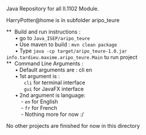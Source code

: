 Java Repository for all II.1102 Module. <br>

HarryPotter@home is in subfolder aripo_teure <br>

**&nbsp;&nbsp;Build and run instructions : <br>
&nbsp;&nbsp;&nbsp;&nbsp;&nbsp;&nbsp;•&nbsp;go to `Java_ISEP/aripo_teure`<br>
&nbsp;&nbsp;&nbsp;&nbsp;&nbsp;&nbsp;•&nbsp;Use maven to build : `mvn clean package`<br>
&nbsp;&nbsp;&nbsp;&nbsp;&nbsp;&nbsp;•&nbsp;Type `java -cp target/aripo_teure-1.0.jar info.tardieu.maxime.aripo_teure.Main` tu run project<br>
**&nbsp;&nbsp;Command Line Arguments : <br>
&nbsp;&nbsp;&nbsp;&nbsp;&nbsp;&nbsp;•&nbsp;Default arguments are : cli en<br>
&nbsp;&nbsp;&nbsp;&nbsp;&nbsp;&nbsp;•&nbsp;1st argument is : <br>
&nbsp;&nbsp;&nbsp;&nbsp;&nbsp;&nbsp;&nbsp;&nbsp;&nbsp;&nbsp;&nbsp;&nbsp;`cli` for terminal interface<br>
&nbsp;&nbsp;&nbsp;&nbsp;&nbsp;&nbsp;&nbsp;&nbsp;&nbsp;&nbsp;&nbsp;&nbsp;`gui` for JavaFX interface<br>
&nbsp;&nbsp;&nbsp;&nbsp;&nbsp;&nbsp;•&nbsp;2nd argument is language: <br>
&nbsp;&nbsp;&nbsp;&nbsp;&nbsp;&nbsp;&nbsp;&nbsp;&nbsp;&nbsp;-&nbsp;`en` for English<br>
&nbsp;&nbsp;&nbsp;&nbsp;&nbsp;&nbsp;&nbsp;&nbsp;&nbsp;&nbsp;-&nbsp;`fr` for French<br>
&nbsp;&nbsp;&nbsp;&nbsp;&nbsp;&nbsp;&nbsp;&nbsp;&nbsp;&nbsp;-&nbsp;Nothing more for now :/<br>

No other projects are finished for now in this directory
